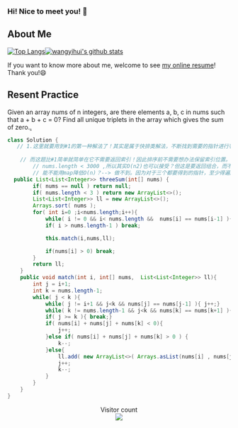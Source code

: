 ### Hi! Nice to meet you! 👋

<!--
**istarwyh/istarwyh** is a ✨ _special_ ✨ repository because its `README.md` (this file) appears on your GitHub profile.

Here are some ideas to get you started:

- 🔭 I’m currently working on ...
- 🌱 I’m currently learning ...
- 👯 I’m looking to collaborate on ...
- 🤔 I’m looking for help with ...
- 💬 Ask me about ...
- 📫 How to reach me: ...
- 😄 Pronouns: ...
- ⚡ Fun fact: ...
-->



## About Me


[![Top Langs](https://github-readme-stats.vercel.app/api/top-langs/?username=istarwyh&hide=css&layout=compact)](https://github.com/anuraghazra/github-readme-stats)[![wangyihui's github stats](https://github-readme-stats.vercel.app/api?username=istarwyh "![wangyihui's github stats")](https://github.com/istarwyh)

If you want to know more about me, welcome to see [my online resume](https://istarwyh.github.io/)! Thank you!😄

## Resent Practice
Given an array nums of n integers, are there elements a, b, c in nums such that a + b + c = 0? Find all unique triplets in the array which gives the sum of zero.[.](https://leetcode-cn.com/problems/3sum)


```java
class Solution {
   // 1.这里就要用到#1的第一种解法了！其实是属于快排类解法，不断找到需要的指针进行判断。
    
    // 而这题比#1简单就简单在它不需要返回索引！因此排序前不需要想办法保留索引位置。
        // nums.length < 3000 ,所以其实O(n2)也可以接受？但这是要返回组合，而不是返回次数。
        // 能不能用map降低O(n)？--> 做不到。因为对于三个都要得到的指针，至少得遍历其中两个指针，这样还是O(n2)
  public List<List<Integer>> threeSum(int[] nums) {
        if( nums == null ) return null;
        if( nums.length < 3 ) return new ArrayList<>();
        List<List<Integer>> ll = new ArrayList<>();
        Arrays.sort( nums );
        for( int i=0 ;i<nums.length;i++){
            while( i != 0 && i< nums.length &&  nums[i] == nums[i-1] ){ i++;}
            if( i > nums.length-1 ) break;

            this.match(i,nums,ll);

            if(nums[i] > 0) break;
        }
        return ll;
    }
    public void match(int i, int[] nums,  List<List<Integer>> ll){
        int j = i+1;
        int k = nums.length-1;
        while( j < k ){
            while( j != i+1 && j<k && nums[j] == nums[j-1] ){ j++;}
            while( k != nums.length-1 && j<k && nums[k] == nums[k+1] ){ k--;}
            if( j >= k ){ break;}
            if( nums[i] + nums[j] + nums[k] < 0){
                j++;
            }else if( nums[i] + nums[j] + nums[k] > 0 ) {
                k--;
            }else{
                ll.add( new ArrayList<>( Arrays.asList(nums[i] , nums[j] , nums[k])));
                j++;
                k--;
            }
        }
    }
}
```

<p align="center"> 
  Visitor count<br>
  <img src="https://profile-counter.glitch.me/istarwyh/count.svg" />
</p>
